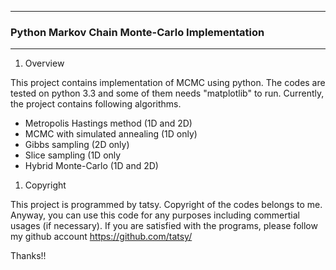 ***
### Python Markov Chain Monte-Carlo Implementation
***

1. Overview

  This project contains implementation of MCMC using python.
  The codes are tested on python 3.3 and some of them needs "matplotlib" to run.
  Currently, the project contains following algorithms.
  - Metropolis Hastings method (1D and 2D)
  - MCMC with simulated annealing (1D only)
  - Gibbs sampling (2D only)
  - Slice sampling (1D only
  - Hybrid Monte-Carlo (1D and 2D)

1. Copyright

  This project is programmed by tatsy. Copyright of the codes belongs to me.
  Anyway, you can use this code for any purposes including commertial usages (if necessary).
  If you are satisfied with the programs, please follow my github account https://github.com/tatsy/

  Thanks!!